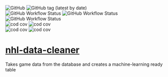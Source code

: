![GitHub](https://img.shields.io/github/license/cole-titze/nhl-data-cleaner?color=brightgreen)
![GitHub tag (latest by date)](https://img.shields.io/github/v/tag/cole-titze/nhl-data-cleaner?label=Release)
\
![GitHub Workflow Status](https://img.shields.io/github/actions/workflow/status/cole-titze/nhl-data-cleaner/build.yml?label=Build)
![GitHub Workflow Status](https://img.shields.io/github/actions/workflow/status/cole-titze/nhl-data-cleaner/test.yml?label=Tests)
![GitHub Workflow Status](https://img.shields.io/github/actions/workflow/status/cole-titze/nhl-data-cleaner/docker-publish.yml?label=Docker%20Publish)
\
![cod cov](https://nhlblobstorage.blob.core.windows.net/repobadges/nhlDataCleanerBusinessLogicBadge.svg)
![cod cov](https://nhlblobstorage.blob.core.windows.net/repobadges/nhlDataCleanerEntitiesBadge.svg)
\
![cod cov](https://nhlblobstorage.blob.core.windows.net/repobadges/nhlDataCleanerEntryBadge.svg)
![cod cov](https://nhlblobstorage.blob.core.windows.net/repobadges/nhlDataCleanerDataAccessBadge.svg)

# [nhl-data-cleaner](https://github.com/cole-titze/nhl-data-cleaner/wiki/Nhl-Data-Cleaner)
Takes game data from the database and creates a machine-learning ready table
